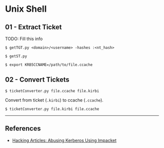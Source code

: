 # Unix Shell

## 01 - Extract Ticket

TODO: Fill this info

```
$ getTGT.py <domain>/<username> -hashes :<nt_hash>

$ getST.py

$ export KRB5CCNAME=/path/to/file.ccache
```

## 02 - Convert Tickets

```
$ ticketConverter.py file.ccache file.kirbi
```

Convert from ticket (`.kirbi`) to ccache (`.ccache`).

```
$ ticketConverter.py file.kirbi file.ccache
```

---
## References

- [Hacking Articles: Abusing Kerberos Using Impacket](https://www.hackingarticles.in/abusing-kerberos-using-impacket/)